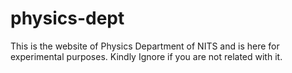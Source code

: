 # physics-dept
This is the website of Physics Department of NITS and is here for experimental purposes. Kindly Ignore if you are not related with it.
